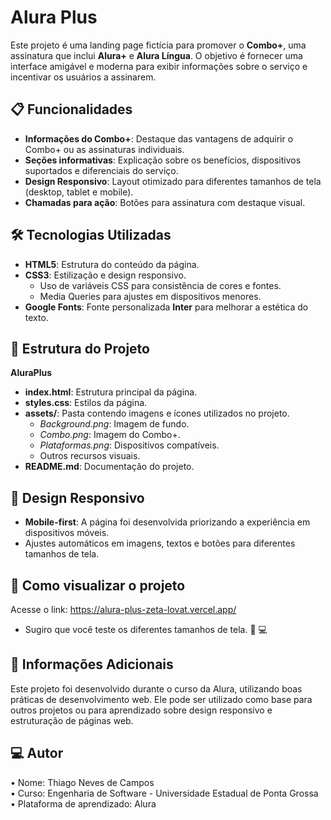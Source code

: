 # Alura Plus

Este projeto é uma landing page fictícia para promover o **Combo+**, uma assinatura que inclui **Alura+** e **Alura Língua**. O objetivo é fornecer uma interface amigável e moderna para exibir informações sobre o serviço e incentivar os usuários a assinarem.

## 📋 Funcionalidades

- **Informações do Combo+**: Destaque das vantagens de adquirir o Combo+ ou as assinaturas individuais.
- **Seções informativas**: Explicação sobre os benefícios, dispositivos suportados e diferenciais do serviço.
- **Design Responsivo**: Layout otimizado para diferentes tamanhos de tela (desktop, tablet e mobile).
- **Chamadas para ação**: Botões para assinatura com destaque visual.

## 🛠️ Tecnologias Utilizadas

- **HTML5**: Estrutura do conteúdo da página.
- **CSS3**: Estilização e design responsivo.
  - Uso de variáveis CSS para consistência de cores e fontes.
  - Media Queries para ajustes em dispositivos menores.
- **Google Fonts**: Fonte personalizada **Inter** para melhorar a estética do texto.

## 📂 Estrutura do Projeto

**AluraPlus**  
- **index.html**: Estrutura principal da página.  
- **styles.css**: Estilos da página.  
- **assets/**: Pasta contendo imagens e ícones utilizados no projeto.  
  - *Background.png*: Imagem de fundo.  
  - *Combo.png*: Imagem do Combo+.  
  - *Plataformas.png*: Dispositivos compatíveis.  
  - Outros recursos visuais.  
- **README.md**: Documentação do projeto.  

## 📱 Design Responsivo

- **Mobile-first**: A página foi desenvolvida priorizando a experiência em dispositivos móveis.
- Ajustes automáticos em imagens, textos e botões para diferentes tamanhos de tela.

## 🚀 Como visualizar o projeto

Acesse o link: https://alura-plus-zeta-lovat.vercel.app/

* Sugiro que você teste os diferentes tamanhos de tela. 📱 💻

## 📝 Informações Adicionais

Este projeto foi desenvolvido durante o curso da Alura, utilizando boas práticas de desenvolvimento web. Ele pode ser utilizado como base para outros projetos ou para aprendizado sobre design responsivo e estruturação de páginas web.

## 💻 Autor

•	Nome: Thiago Neves de Campos<br>
•	Curso: Engenharia de Software - Universidade Estadual de Ponta Grossa<br>
•	Plataforma de aprendizado: Alura<br>
